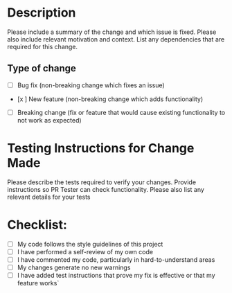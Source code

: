 # Description

Please include a summary of the change and which issue is fixed. Please also include relevant motivation and context. List any dependencies that are required for this change.


## Type of change

- [ ] Bug fix (non-breaking change which fixes an issue)
- [x ] New feature (non-breaking change which adds functionality)
- [ ] Breaking change (fix or feature that would cause existing functionality to not work as expected)


# Testing Instructions for Change Made

Please describe the tests required to verify your changes. Provide instructions so PR Tester can check functionality. Please also list any relevant details for your tests


# Checklist:

- [ ] My code follows the style guidelines of this project
- [ ] I have performed a self-review of my own code
- [ ] I have commented my code, particularly in hard-to-understand areas
- [ ] My changes generate no new warnings
- [ ] I have added test instructions that prove my fix is effective or that my feature works`
